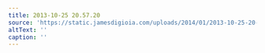 ```yaml
---
title: 2013-10-25 20.57.20
source: 'https://static.jamesdigioia.com/uploads/2014/01/2013-10-25-20-57-20-scaled.jpg'
altText: ''
caption: ''
---
```


